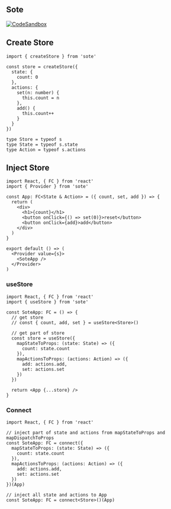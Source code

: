 ## Sote

[![CodeSandbox](https://img.shields.io/badge/Codesandbox-040404?style=for-the-badge&logo=codesandbox&logoColor=DBDBDB)](https://codesandbox.io/embed/nifty-sun-kenq35?theme=light)

## Create Store

```tsx
import { createStore } from 'sote'

const store = createStore({
  state: {
    count: 0
  },
  actions: {
    set(n: number) {
      this.count = n
    },
    add() {
      this.count++
    }
  }
})

type Store = typeof s
type State = typeof s.state
type Action = typeof s.actions
```

## Inject Store

```tsx
import React, { FC } from 'react'
import { Provider } from 'sote'

const App: FC<State & Action> = ({ count, set, add }) => {
  return (
    <div>
      <h1>{count}</h1>
      <button onClick={() => set(0)}>reset</button>
      <button onClick={add}>add</button>
    </div>
  )
}

export default () => (
  <Provider value={s}>
    <SoteApp />
  </Provider>
)
```

### useStore

```tsx
import React, { FC } from 'react'
import { useStore } from 'sote'

const SoteApp: FC = () => {
  // get store
  // const { count, add, set } = useStore<Store>()

  // get part of store
  const store = useStore({
    mapStateToProps: (state: State) => ({
      count: state.count
    }),
    mapActionsToProps: (actions: Action) => ({
      add: actions.add,
      set: actions.set
    })
  })

  return <App {...store} />
}
```

### Connect

```tsx
import React, { FC } from 'react'

// inject part of state and actions from mapStateToProps and mapDispatchToProps
const SoteApp: FC = connect({
  mapStateToProps: (state: State) => ({
    count: state.count
  }),
  mapActionsToProps: (actions: Action) => ({
    add: actions.add,
    set: actions.set
  })
})(App)

// inject all state and actions to App
const SoteApp: FC = connect<Store>()(App)
```
